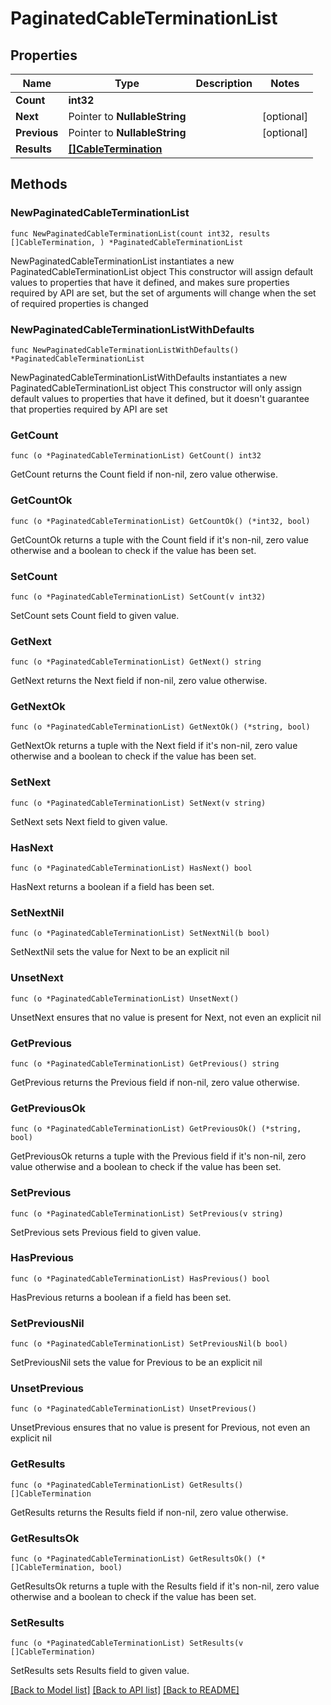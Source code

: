 # PaginatedCableTerminationList

## Properties

Name | Type | Description | Notes
------------ | ------------- | ------------- | -------------
**Count** | **int32** |  | 
**Next** | Pointer to **NullableString** |  | [optional] 
**Previous** | Pointer to **NullableString** |  | [optional] 
**Results** | [**[]CableTermination**](CableTermination.md) |  | 

## Methods

### NewPaginatedCableTerminationList

`func NewPaginatedCableTerminationList(count int32, results []CableTermination, ) *PaginatedCableTerminationList`

NewPaginatedCableTerminationList instantiates a new PaginatedCableTerminationList object
This constructor will assign default values to properties that have it defined,
and makes sure properties required by API are set, but the set of arguments
will change when the set of required properties is changed

### NewPaginatedCableTerminationListWithDefaults

`func NewPaginatedCableTerminationListWithDefaults() *PaginatedCableTerminationList`

NewPaginatedCableTerminationListWithDefaults instantiates a new PaginatedCableTerminationList object
This constructor will only assign default values to properties that have it defined,
but it doesn't guarantee that properties required by API are set

### GetCount

`func (o *PaginatedCableTerminationList) GetCount() int32`

GetCount returns the Count field if non-nil, zero value otherwise.

### GetCountOk

`func (o *PaginatedCableTerminationList) GetCountOk() (*int32, bool)`

GetCountOk returns a tuple with the Count field if it's non-nil, zero value otherwise
and a boolean to check if the value has been set.

### SetCount

`func (o *PaginatedCableTerminationList) SetCount(v int32)`

SetCount sets Count field to given value.


### GetNext

`func (o *PaginatedCableTerminationList) GetNext() string`

GetNext returns the Next field if non-nil, zero value otherwise.

### GetNextOk

`func (o *PaginatedCableTerminationList) GetNextOk() (*string, bool)`

GetNextOk returns a tuple with the Next field if it's non-nil, zero value otherwise
and a boolean to check if the value has been set.

### SetNext

`func (o *PaginatedCableTerminationList) SetNext(v string)`

SetNext sets Next field to given value.

### HasNext

`func (o *PaginatedCableTerminationList) HasNext() bool`

HasNext returns a boolean if a field has been set.

### SetNextNil

`func (o *PaginatedCableTerminationList) SetNextNil(b bool)`

 SetNextNil sets the value for Next to be an explicit nil

### UnsetNext
`func (o *PaginatedCableTerminationList) UnsetNext()`

UnsetNext ensures that no value is present for Next, not even an explicit nil
### GetPrevious

`func (o *PaginatedCableTerminationList) GetPrevious() string`

GetPrevious returns the Previous field if non-nil, zero value otherwise.

### GetPreviousOk

`func (o *PaginatedCableTerminationList) GetPreviousOk() (*string, bool)`

GetPreviousOk returns a tuple with the Previous field if it's non-nil, zero value otherwise
and a boolean to check if the value has been set.

### SetPrevious

`func (o *PaginatedCableTerminationList) SetPrevious(v string)`

SetPrevious sets Previous field to given value.

### HasPrevious

`func (o *PaginatedCableTerminationList) HasPrevious() bool`

HasPrevious returns a boolean if a field has been set.

### SetPreviousNil

`func (o *PaginatedCableTerminationList) SetPreviousNil(b bool)`

 SetPreviousNil sets the value for Previous to be an explicit nil

### UnsetPrevious
`func (o *PaginatedCableTerminationList) UnsetPrevious()`

UnsetPrevious ensures that no value is present for Previous, not even an explicit nil
### GetResults

`func (o *PaginatedCableTerminationList) GetResults() []CableTermination`

GetResults returns the Results field if non-nil, zero value otherwise.

### GetResultsOk

`func (o *PaginatedCableTerminationList) GetResultsOk() (*[]CableTermination, bool)`

GetResultsOk returns a tuple with the Results field if it's non-nil, zero value otherwise
and a boolean to check if the value has been set.

### SetResults

`func (o *PaginatedCableTerminationList) SetResults(v []CableTermination)`

SetResults sets Results field to given value.



[[Back to Model list]](../README.md#documentation-for-models) [[Back to API list]](../README.md#documentation-for-api-endpoints) [[Back to README]](../README.md)


